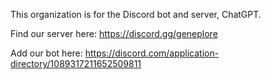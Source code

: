 This organization is for the Discord bot and server, ChatGPT.

Find our server here: https://discord.gg/geneplore

Add our bot here: https://discord.com/application-directory/1089317211652509811
